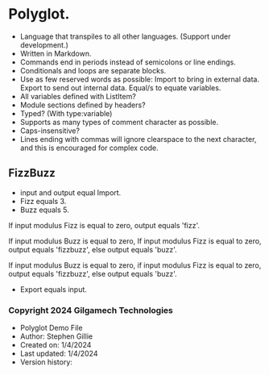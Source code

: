 # Polyglot. 

-  Language that transpiles to all other languages. (Support under development.)
-  Written in Markdown.
-  Commands end in periods instead of semicolons or line endings. 
-  Conditionals and loops are separate blocks.
-  Use as few reserved words as possible: Import to bring in external data. Export to send out internal data. Equal/s to equate variables. 
-  All variables defined with ListItem?
-  Module sections defined by headers?
-  Typed? (With type:variable)
-  Supports as many types of comment character as possible. 
-  Caps-insensitive? 
-  Lines ending with commas will ignore clearspace to the next character, and this is encouraged for complex code.
 
## FizzBuzz

- input and output equal Import. 
- Fizz equals 3. 
- Buzz equals 5. 

If input modulus Fizz is equal to zero, output equals 'fizz'. 

If input modulus Buzz is equal to zero, If input modulus Fizz is equal to zero, output equals 'fizzbuzz', else output equals 'buzz'.

If input modulus Buzz is equal to zero, 
if input modulus Fizz is equal to zero, 
output equals 'fizzbuzz', 
else output equals 'buzz'.

- Export equals input.

###  Copyright 2024 Gilgamech Technologies

-  Polyglot Demo File 
-  Author: Stephen Gillie
-  Created on: 1/4/2024
-  Last updated: 1/4/2024
-  Version history:

